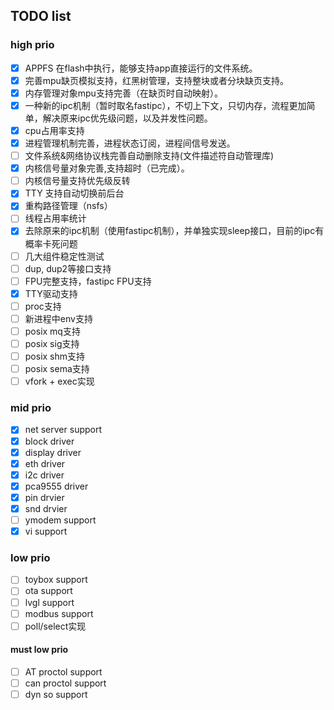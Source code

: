 

## TODO list
### high prio
* [x] APPFS 在flash中执行，能够支持app直接运行的文件系统。
* [x] 完善mpu缺页模拟支持，红黑树管理，支持整块或者分块缺页支持。
* [x] 内存管理对象mpu支持完善（在缺页时自动映射）。
* [x] 一种新的ipc机制（暂时取名fastipc），不切上下文，只切内存，流程更加简单，解决原来ipc优先级问题，以及并发性问题。
* [x] cpu占用率支持
* [x] 进程管理机制完善，进程状态订阅，进程间信号发送。
* [ ] 文件系统&网络协议栈完善自动删除支持(文件描述符自动管理库)
* [x] 内核信号量对象完善,支持超时（已完成）。
* [ ] 内核信号量支持优先级反转
* [x] TTY 支持自动切换前后台
* [x] 重构路径管理（nsfs）
* [ ] 线程占用率统计
* [x] 去除原来的ipc机制（使用fastipc机制），并单独实现sleep接口，目前的ipc有概率卡死问题
* [ ] 几大组件稳定性测试
* [ ] dup, dup2等接口支持
* [ ] FPU完整支持，fastipc FPU支持
* [x] TTY驱动支持
* [ ] proc支持
* [ ] 新进程中env支持
* [ ] posix mq支持
* [ ] posix sig支持
* [ ] posix shm支持
* [ ] posix sema支持
* [ ] vfork + exec实现
### mid prio
* [x] net server support
* [x] block driver
* [x] display driver
* [x] eth driver
* [x] i2c driver
* [x] pca9555 driver
* [x] pin drvier
* [x] snd drvier
* [ ] ymodem support
* [x] vi support
### low prio
- [ ] toybox support
- [ ] ota support
- [ ] lvgl support
- [ ] modbus support
- [ ] poll/select实现

#### must low prio
- [ ] AT proctol support
- [ ] can proctol support
- [ ] dyn so support
